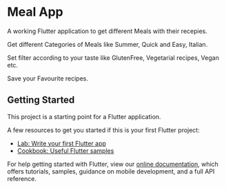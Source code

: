 # Meal App

A working Flutter application to get different Meals with their recepies.

Get different Categories of Meals like Summer, Quick and Easy, Italian.

Set filter according to your taste like GlutenFree, Vegetarial recipes, Vegan etc.

Save your Favourite recipes.

## Getting Started

This project is a starting point for a Flutter application.

A few resources to get you started if this is your first Flutter project:

- [Lab: Write your first Flutter app](https://flutter.dev/docs/get-started/codelab)
- [Cookbook: Useful Flutter samples](https://flutter.dev/docs/cookbook)

For help getting started with Flutter, view our
[online documentation](https://flutter.dev/docs), which offers tutorials,
samples, guidance on mobile development, and a full API reference.

